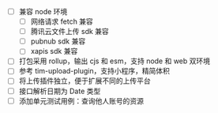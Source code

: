 * [ ] 兼容 node 环境
  + [ ] 网络请求 fetch 兼容
  + [ ] 腾讯云文件上传 sdk 兼容
  + [ ] pubnub sdk 兼容
  + [ ] xapis sdk 兼容
* [ ] 打包采用 rollup，输出 cjs 和 esm，支持 node 和 web 双环境
* [ ] 参考 tim-upload-plugin，支持小程序，精简体积
* [ ] 将上传插件独立，便于扩展不同的上传平台
* [ ] 接口解析日期为 Date 类型
* [ ] 添加单元测试用例：查询他人账号的资源 
